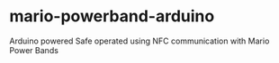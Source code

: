 # mario-powerband-arduino
Arduino powered Safe operated using NFC communication with Mario Power Bands
